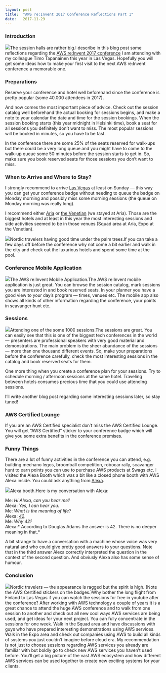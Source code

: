 ```yaml
---
layout:	post
title:	"AWS re:Invent 2017 Conference Reflections Part 1"
date:	2017-11-29
---
```


  ### Introduction

![](/img/1*qgLyw77tff09NqB45RueZQ.jpeg)The session halls are rather big.I describe in this blog post some reflections regarding the [AWS re:Invent 2017 conference](https://reinvent.awsevents.com/) I am attending with my colleague Timo Tapanainen this year in Las Vegas. Hopefully you will get some ideas how to make your first visit to the next AWS re:Invent conference a memorable one.

### Preparations

Reserve your conference and hotel well beforehand since the conference is pretty popular (some 40.000 attendees in 2017).   
   
And now comes the most important piece of advice. Check out the session catalog well beforehand the actual booking for sessions begins, and make a note to your calendar the date and time for the session bookings. When the session booking starts (this year midnight in Helsinki time), book a seat for all sessions you definitely don’t want to miss. The most popular sessions will be booked in minutes, so you have to be fast.   
   
In the conference there are some 25% of the seats reserved for walk-ups but there could be a very long queue and you might have to come to the walk-up queue some 50 minutes before the session starts to get in. So, make sure you book reserved seats for those sessions you don’t want to miss.

### When to Arrive and Where to Stay?

I strongly recommend to arrive [Las Vegas](https://en.wikipedia.org/wiki/Las_Vegas) at least on Sunday — this way you can get your conference badge without needing to queue the badge on Monday morning and possibly miss some morning sessions (the queue on Monday morning was really long).   
   
I recommend either [Aria](https://www.aria.com) or [the Venetian](https://www.venetian.com/) (we stayed at Aria). Those are the biggest hotels and at least in this year the most interesting sessions and side activities seemed to be in those venues (Squad area at Aria, Expo at the Venetian).

![](/img/1*TqvDzL2YYdrv5yb3MD40eg.jpeg)Nordic travelers having good time under the palm trees.If you can take a few days off before the conference why not come a bit earlier and walk in the city and check out the luxurious hotels and spend some time at the pool.

### Conference Mobile Application

![](/img/1*WYPtkJAZ78uah5oMYS2FDw.png)The AWS re:Invent Mobile Application.The AWS re:Invent mobile application is just great. You can browse the session catalog, mark sessions you are interested in and book reserved seats. In your planner you have a good view to your day’s program — times, venues etc. The mobile app also shows all kinds of other information regarding the conference, your points in scavanger hunt etc.

### Sessions

![](/img/1*zgm-pls9MbPIILxSx3iwAw.jpeg)Attending one of the some 1000 sessions.The sessions are great. You can easily see that this is one of the biggest tech conferences in the world — presenters are professional speakers with very good material and demonstrations. The main problem is the sheer abundance of the sessions — more than one thousand different events. So, make your preparations before the conference carefully, check the most interesting sessions in the catalog and book reserved seats for them.  
   
One more thing when you create a conference plan for your sessions. Try to schedule morning / afternoon sessions at the same hotel. Traveling between hotels consumes precious time that you could use attending sessions.   
   
I’ll write another blog post regarding some interesting sessions later, so stay tuned!

### AWS Certified Lounge

If you are an AWS Certified specialist don’t miss the AWS Certified Lounge. You will get “AWS Certified” sticker to your conference badge which will give you some extra benefits in the conference premises.

### Funny Things

There are a lot of funny activities in the conference you can attend, e.g. building mechano legos, broomball competition, robocar rally, scavanger hunt to earn points you can use to purchase AWS products at Swags etc. I visited the Alexa Booth which was a bit like a closed phone booth with AWS Alexa inside. You could ask anything from [Alexa](https://developer.amazon.com/alexa).

![](/img/1*Nka8CVGSlePe6tAMFpj89w.jpeg)Alexa booth.Here is my conversation with Alexa:  
   
 Me: *Hi Alexa, can you hear me?*  
 Alexa: *Yes, I can hear you.*  
 Me: *What is the meaning of life?*  
 Alexa: [*42*](https://simple.wikipedia.org/wiki/42_%28answer%29)*.*  
 Me: *Why 42?*  
 Alexa:* According to Douglas Adams the answer is 42. There is no deeper meaning in that.*  
   
A bit strange to have a conversation with a machine whose voice was very natural and who could give pretty good answers to your questions. Note that in the third answer Alexa correctly interpreted the question in the context of the second question. And obviusly Alexa also has some sense of humour.

### Conclusion

![](/img/1*-wzvMFLrpzkxshwIaJskcw.jpeg)Nordic travelers — the appearance is ragged but the spirit is high. (Note the AWS Certified stickers on the badges.)Why bother the long flight from Finland to Las Vegas if you can watch the sessions for free in youtube after the conference? After working with AWS technology a couple of years it is a great chance to attend the huge AWS conference and to walk from one session to another and check out all new cool ways AWS services are being used, and get ideas for your next project. You can fully concentrate in the sessions for one week. Walk in the Squad area and have discussions with guys who have prepared interesting demonstrations using AWS services. Walk in the Expo area and check out companies using AWS to build all kinds of systems you just couldn’t imagine before cloud era. My recommendation is not just to choose sessions regarding AWS services you already are familiar with but boldly go to check new AWS services you haven’t used before. You’ll get a big picture of the vast AWS ecosystem and how different AWS services can be used together to create new exciting systems for your clients.

  